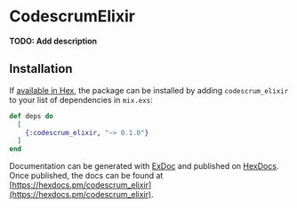 # CodescrumElixir

**TODO: Add description**

## Installation

If [available in Hex](https://hex.pm/docs/publish), the package can be installed
by adding `codescrum_elixir` to your list of dependencies in `mix.exs`:

```elixir
def deps do
  [
    {:codescrum_elixir, "~> 0.1.0"}
  ]
end
```

Documentation can be generated with [ExDoc](https://github.com/elixir-lang/ex_doc)
and published on [HexDocs](https://hexdocs.pm). Once published, the docs can
be found at [https://hexdocs.pm/codescrum_elixir](https://hexdocs.pm/codescrum_elixir).

